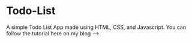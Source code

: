 # Todo-List
A simple Todo List App made using HTML, CSS, and Javascript. You can follow the tutorial here on my blog --> 
